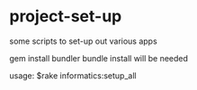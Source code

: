 project-set-up
==============

some scripts to set-up out various apps

gem install bundler 
bundle install
will be needed

usage:  $rake informatics:setup_all   